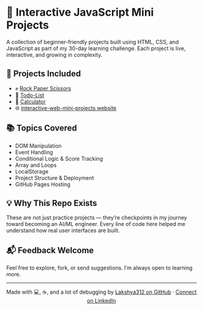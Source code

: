 # 🚀 Interactive JavaScript Mini Projects

A collection of beginner-friendly projects built using HTML, CSS, and JavaScript as part of my 30-day learning challenge. Each project is live, interactive, and growing in complexity.

## 🧩 Projects Included

- ✊ [Rock Paper Scissors](https://lakshya312.github.io/interactive-web-mini-projects/rock-paper-scissors/rock-paper-scissors.html)
- 📝 [Todo-List](https://lakshya312.github.io/interactive-web-mini-projects/todo-list/)
- 🧮 [Calculator](https://lakshya312.github.io/interactive-web-mini-projects/calculator/)
- 🌐 [interactive-web-mini-projects website](https://lakshya312.github.io/interactive-web-mini-projects/)

## 📚 Topics Covered

- DOM Manipulation  
- Event Handling  
- Conditional Logic & Score Tracking  
- Array and Loops 
- LocalStorage  
- Project Structure & Deployment  
- GitHub Pages Hosting

## 💡 Why This Repo Exists

These are not just practice projects — they’re checkpoints in my journey toward becoming an AI/ML engineer. Every line of code here helped me understand how real user interfaces are built.

## 📬 Feedback Welcome

Feel free to explore, fork, or send suggestions. I’m always open to learning more.

---

<p align="center">
  Made with 💻, ☕, and a lot of debugging by  
  <a href="https://github.com/Lakshya312">Lakshya312 on GitHub</a> · 
  <a href="https://www.linkedin.com/in/lakshya-p-34496a15a/">Connect on LinkedIn</a>
</p>
